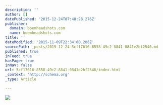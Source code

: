 ```yaml
---
description: ''
author: []
datePublished: '2015-12-24T07:48:28.276Z'
publisher:
  domain: boemheadshots.com
  name: boemheadshots.com
title: ''
dateModified: '2015-11-09T22:34:00.206Z'
sourcePath: _posts/2015-12-24-5cf17616-8558-49c2-8841-0841e2bf2540.md
published: true
inFeed: true
hasPage: true
inNav: false
url: 5cf17616-8558-49c2-8841-0841e2bf2540/index.html
_context: 'http://schema.org'
_type: Article

---
```

![](http://static1.squarespace.com/static/512ae5eae4b099777377a98e/t/56407d5de4b039e01d359801/1447066979160/?format=1000w)